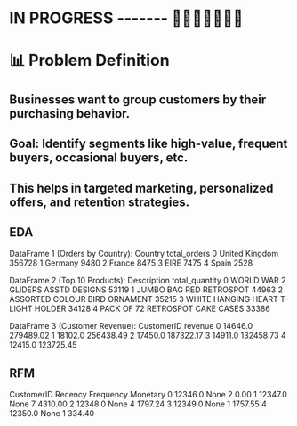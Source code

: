
# IN PROGRESS ------- 🚧🚧🚧🚧🚧🚧🚧


# 📊 Problem Definition

## Businesses want to group customers by their purchasing behavior.

## Goal: Identify segments like high-value, frequent buyers, occasional buyers, etc.

## This helps in targeted marketing, personalized offers, and retention strategies.




## EDA
DataFrame 1 (Orders by Country):
          Country  total_orders
0  United Kingdom        356728
1         Germany          9480
2          France          8475
3            EIRE          7475
4           Spain          2528

DataFrame 2 (Top 10 Products):
                          Description  total_quantity
0   WORLD WAR 2 GLIDERS ASSTD DESIGNS           53119
1             JUMBO BAG RED RETROSPOT           44963
2       ASSORTED COLOUR BIRD ORNAMENT           35215
3  WHITE HANGING HEART T-LIGHT HOLDER           34128
4     PACK OF 72 RETROSPOT CAKE CASES           33386

DataFrame 3 (Customer Revenue):
   CustomerID    revenue
0     14646.0  279489.02
1     18102.0  256438.49
2     17450.0  187322.17
3     14911.0  132458.73
4     12415.0  123725.45


## RFM
   CustomerID Recency  Frequency  Monetary
0     12346.0    None          2      0.00
1     12347.0    None          7   4310.00
2     12348.0    None          4   1797.24
3     12349.0    None          1   1757.55
4     12350.0    None          1    334.40